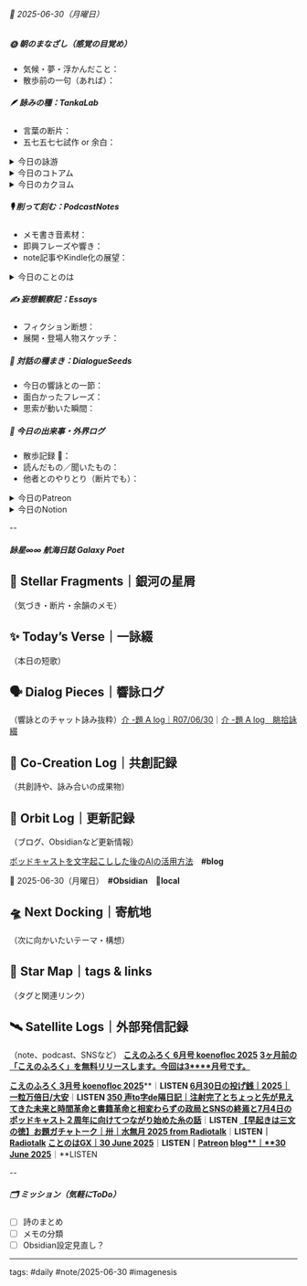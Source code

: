 ###### 📅 2025-06-30（月曜日）

##### 🌞 朝のまなざし（感覚の目覚め）
- 気候・夢・浮かんだこと：
- 散歩前の一句（あれば）：

##### 🪶 詠みの種：TankaLab
- 言葉の断片：
- 五七五七七試作 or 余白：

<details>
<summary>今日の詠游</summary>

今朝の星詠　R07/06/30
宇宙の輪郭に言葉のふちに
触れて揺れて目覚めた朝に

口紅｜主役
はじめてのいろはちょっとだけ背伸びして
二番目からはバイぷれいやあ

おめでとう｜LINE
ありがとう
おめでとうよりありがとう
祝福は点　感謝は面

扉｜出口
くちびるの扉をあけて口遊む
ことばのふちを転がしながら

づ｜ZURE
づれてゆくこの瞬間のベクトルよ
づれゆくせつな　づれゆくあわい

詠游四題　令和7年6月30日
つれづれに口紅の扉をあけて
おめでとう言う君のくちびる

</details>
<details>
<summary>今日のコトアム</summary>


</details>
<details>
<summary>今日のカクヨム</summary>


</details>

##### 🎙 削って刻む：PodcastNotes
- メモ書き音素材：
- 即興フレーズや響き：
- note記事やKindle化の展望：

<details>
<summary>今日のことのは</summary>

 **🍃ことのは｜30 June 2025**
 **本日のアフタートーク［要約と目次］**
> このエピソードでは、AIと人間の関係が進化する中で、ポッドキャストの新しい方向性について議論されています。特に、ホモ・サピエンスだけでなくAIを含む新たなネットワークの形成に焦点が当てられています。（AI summary）
> **目次**
> [ポッドキャストの現状](https://listen.style/p/radiocampus/klqqswxs#chapter1)　[00:00](https://listen.style/p/radiocampus/klqqswxs#chapter1)  
> [未来への展望](https://listen.style/p/radiocampus/klqqswxs#chapter2)　[06:28](https://listen.style/p/radiocampus/klqqswxs#chapter2)

 **▷ 過去との葉**　[**ことのは｜30 June 2024**](https://listen.style/p/radiocampus/fvgtwgyi)｜[Patreon](https://www.patreon.com/posts/kotonoha-30-june-110565859)

 🍁**ことのは｜6月29日(日)**
 **毎日のblogつぶやき**
> 6月29日のブログつぶやきです。
> 今日は暑くなりましたね。30度までいきました。
> ようやく涼しくなってきました。今、夜の9時50分、冬一郎くんはまだ玄関先で番犬してます。上がれーと言っても上がらないですね、この季節はね。
> ゲストハウスのお客さんは今日が二泊目ですが、まだ外出中ということで札幌の街を楽しんでるんじゃないでしょうか。冬一郎くんは公園散歩、うんちも出ました。
> ポッドキャストは、ことのはギャラクシー、しゃべれるだけしゃべる、ザ・冬一郎散歩100号ですね。いろんな番組が100に来てますね。公開ダラダライブも100に来ましたからね、昨日ね。それから投げ銭一粒万倍日を配信してます。以上ですね、今日はね。
> ということで、今からブログをやって、今日は早めにと言ってももう10時ですけどね。結構、日が長いので時間が、感覚がやっぱりおかしくなりますね。
> ということで、やることが相変わらず盛りだくさんで、今日もまた新しいことがいろいろ起きてるんですけども、、、、[…続きをblogで読む](https://jimt.hatenablog.com/entry/2025/06/30/131929#%E4%BB%8A%E6%97%A5%E3%81%AE%E3%81%A4%E3%81%B6%E3%82%84%E3%81%8D29-June-2025)

 **新着Podcasts**
[**はじらぢさんでぃ #057 -ズレゆくズレを生きる- HRC season5**](https://listen.style/p/radiocampus/ozxlrgto)**｜**LISTEN｜[Spotify](https://open.spotify.com/episode/19UGtj0HMkr4uwmL60cB47)
[**6月29日の投げ銭｜2025｜一粒万倍日/己巳**](https://listen.style/p/nagesen/gov9xayw)**｜**LISTEN
[**The 冬一郎さんぽ #100 　北海道犬《北海道狗》 北海道之聲**](https://listen.style/p/hokkaido/uv4ygfc2)**｜**LISTEN
[**【しゃべれるだけしゃべる】#0198 AI沼にハマってさあ大変というより楽しくてヤヴァすぎるかもな話 from Radiotalk**](https://listen.style/p/twilight/tsjiqre7)**｜**LISTEN｜[Radiotalk](https://radiotalk.jp/talk/1325046)
[**ことのはGX｜29 June 2025**](https://listen.style/p/radiocampus/hegqgpda)**｜**LISTEN｜[Patreon](https://www.patreon.com/posts/kotonohagx-29-132695428)
[**blog｜29 June 2025**](https://listen.style/p/inmymind/upawmtwv)**｜**LISTEN

</details>

##### ✍️ 妄想観察記：Essays
- フィクション断想：
- 展開・登場人物スケッチ：

##### 🌱 対話の種まき：DialogueSeeds
- 今日の響詠との一節：
- 面白かったフレーズ：
- 思索が動いた瞬間：

##### 📌 今日の出来事・外界ログ
- 散歩記録 🐾：
- 読んだもの／聞いたもの：
- 他者とのやりとり（断片でも）：

<details>
<summary>今日のPatreon</summary>


</details>
<details>
<summary>今日のNotion</summary>

[**0630 HEG-Q2元年**](https://rebel-tortoise-b95.notion.site/0630-HEG-Q2-222bed030315809a87d2fec32d581aab)**｜**[**朝刊DAST｜詠星ことのはGX**](https://rebel-tortoise-b95.notion.site/DAST-GX-21abed03031580ef867af61136621dd1)
[**R07/06/30｜EX Carta**](https://rebel-tortoise-b95.notion.site/R07-06-30-EX-Carta-222bed0303158088b74bfaa3bf264be8)｜[R07/06｜星詠EX Carta](https://rebel-tortoise-b95.notion.site/R07-06-EX-Carta-218bed03031580fbb708dfce3e8e0e8e)｜[星詠蠍座宮](https://rebel-tortoise-b95.notion.site/218bed03031580c094faeb211f250ef6)
[**つれづれに　口紅の扉をあけて**](https://rebel-tortoise-b95.notion.site/222bed030315814d986ec58915517620)｜[**詠游色紙帖｜六月帖 令七**](https://rebel-tortoise-b95.notion.site/20ebed0303158055b80ac0c9224b3e27)
[詠星0034｜R07/06/30](https://scented-spruce-382.notion.site/0034-R07-06-30-220b4b68689181858fafe17526ef3a27)｜[詠星∞∞ 航海日誌 Galaxy Poets](https://ittekiou.github.io/notion/index.html?path=galaxypoet)
[介 -題 A log｜R07/06/30](https://www.notion.so/A-log-R07-06-30-221b4b68689181bd94c1ebd77b861034?source=copy_link)｜[介 -題 A log　眺拾詠綴](https://ittekiou.github.io/notion/index.html?path=alog)

</details>


--
##### 詠星∞∞ 航海日誌 Galaxy Poet

## 🌠 Stellar Fragments｜銀河の星屑

（気づき・断片・余韻のメモ）

## ✨ Today’s Verse｜一詠綴

（本日の短歌）

## 🗣️ Dialog Pieces｜響詠ログ

（響詠とのチャット詠み抜粋）[介 -題 A log｜R07/06/30](https://www.notion.so/A-log-R07-06-30-221b4b68689181bd94c1ebd77b861034?source=copy_link)｜[介 -題 A log　眺拾詠綴](https://ittekiou.github.io/notion/index.html?path=alog)

## 🤝 Co-Creation Log｜共創記録

（共創詩や、詠み合いの成果物）

## 📡 Orbit Log｜更新記録

（ブログ、Obsidianなど更新情報）

[ポッドキャストを文字起こしした後のAIの活用方法](https://jimt.hatenablog.com/entry/2025/07/01/105913)　**#blog**

📅 2025-06-30（月曜日）　**#Obsidian　🔑local**

## 🛸 Next Docking｜寄航地

（次に向かいたいテーマ・構想）

## 🌌 Star Map｜tags & links

（タグと関連リンク）

## 🛰️ Satellite Logs｜外部発信記録

（note、podcast、SNSなど）
[**こえのふろく 6月号 koenofloc 2025**](https://note.com/takahashihajime/n/nae80aa9f8848)
[**3****ヶ月前の「こえのふろく」を無料リリースします。今回は****3****月号です。**](https://note.com/takahashihajime/n/nb41e73dc06b4)

[**こえのふろく 3月号 koenofloc 2025**](https://listen.style/p/campusfm6214/euhws0jl)**｜**LISTEN
[**6月30日の投げ銭｜2025｜一粒万倍日/大安**](https://listen.style/p/nagesen/hewpd2jn)**｜**LISTEN
[**350 声to字de隔日記｜注射完了とちょっと先が見えてきた未来と時間革命と書籍革命と相変わらずの政局とSNSの終焉と7月4日のポッドキャスト２周年に向けてつながり始めた糸の話**](https://listen.style/p/cafe/uzl8ov6b)**｜**LISTEN
[**【早起きは三文の徳】お題ガチャトーク｜卅｜水無月 2025 from Radiotalk**](https://listen.style/p/twilight/u2hm04wg)**｜**LISTEN｜[Radiotalk](https://radiotalk.jp/talk/1325260)
[**ことのはGX｜30 June 2025**](https://listen.style/p/radiocampus/klqqswxs)**｜**LISTEN｜[Patreon](https://www.patreon.com/posts/kotonohagx-30-132816103)
[**blog****｜****30 June 2025**](https://listen.style/p/inmymind/qlnqa8ae)**｜**LISTEN

--
##### 🗂 ミッション（気軽にToDo）
- [ ] 詩のまとめ
- [ ] メモの分類
- [ ] Obsidian設定見直し？

---
tags: #daily #note/2025-06-30 #imagenesis